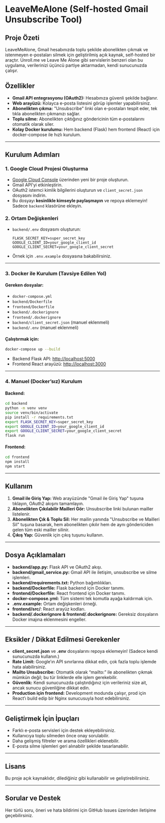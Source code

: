 # LeaveMeAlone (Self-hosted Gmail Unsubscribe Tool)

## Proje Özeti

LeaveMeAlone, Gmail hesabınızda toplu şekilde abonelikten çıkmak ve istenmeyen e-postaları silmek için geliştirilmiş açık kaynak, self-hosted bir araçtır. Unroll.me ve Leave Me Alone gibi servislerin benzeri olan bu uygulama, verilerinizi üçüncü partiye aktarmadan, kendi sunucunuzda çalışır.

## Özellikler

- **Gmail API entegrasyonu (OAuth2):** Hesabınıza güvenli şekilde bağlanır.
- **Web arayüzü:** Kolayca e-posta listesini görüp işlemler yapabilirsiniz.
- **Abonelikten çıkma:** "Unsubscribe" linki olan e-postaları tespit eder, tek tıkla abonelikten çıkmanızı sağlar.
- **Toplu silme:** Abonelikten çıktığınız göndericinin tüm e-postalarını otomatik olarak siler.
- **Kolay Docker kurulumu:** Hem backend (Flask) hem frontend (React) için docker-compose ile hızlı kurulum.

---

## Kurulum Adımları

### 1. Google Cloud Projesi Oluşturma

- [Google Cloud Console](https://console.cloud.google.com/) üzerinden yeni bir proje oluşturun.
- Gmail API'yi etkinleştirin.
- OAuth2 istemci kimlik bilgilerini oluşturun ve `client_secret.json` dosyasını indirin.
- Bu dosyayı **kesinlikle kimseyle paylaşmayın** ve repoya eklemeyin! Sadece `backend` klasörüne ekleyin.

### 2. Ortam Değişkenleri

- `backend/.env` dosyasını oluşturun:
  ```env
  FLASK_SECRET_KEY=super_secret_key
  GOOGLE_CLIENT_ID=your_google_client_id
  GOOGLE_CLIENT_SECRET=your_google_client_secret
  ```
- Örnek için `.env.example` dosyasına bakabilirsiniz.

---

### 3. Docker ile Kurulum (Tavsiye Edilen Yol)

#### Gereken dosyalar:
- `docker-compose.yml`
- `backend/Dockerfile`
- `frontend/Dockerfile`
- `backend/.dockerignore`
- `frontend/.dockerignore`
- `backend/client_secret.json` (manuel eklenmeli)
- `backend/.env` (manuel eklenmeli)

#### Çalıştırmak için:
```bash
docker-compose up --build
```

- Backend Flask API: [http://localhost:5000](http://localhost:5000)
- Frontend React arayüzü: [http://localhost:3000](http://localhost:3000)

---

### 4. Manuel (Docker’sız) Kurulum

#### Backend:
```bash
cd backend
python -m venv venv
source venv/bin/activate
pip install -r requirements.txt
export FLASK_SECRET_KEY=super_secret_key
export GOOGLE_CLIENT_ID=your_google_client_id
export GOOGLE_CLIENT_SECRET=your_google_client_secret
flask run
```
#### Frontend:
```bash
cd frontend
npm install
npm start
```

---

## Kullanım

1. **Gmail ile Giriş Yap:** Web arayüzünde "Gmail ile Giriş Yap" tuşuna tıklayın, OAuth2 akışını tamamlayın.
2. **Abonelikten Çıkılabilir Mailleri Gör:** Unsubscribe linki bulunan mailler listelenir.
3. **Abonelikten Çık & Toplu Sil:** Her mailin yanında "Unsubscribe ve Mailleri Sil" tuşuna basarak, hem abonelikten çıkılır hem de aynı göndericiden gelen tüm eski mailler silinir.
4. **Çıkış Yap:** Güvenlik için çıkış tuşunu kullanın.

---

## Dosya Açıklamaları

- **backend/app.py:** Flask API ve OAuth2 akışı.
- **backend/gmail_service.py:** Gmail API ile iletişim, unsubscribe ve silme işlemleri.
- **backend/requirements.txt:** Python bağımlılıkları.
- **backend/Dockerfile:** Flask backend için Docker tanımı.
- **frontend/Dockerfile:** React frontend için Docker tanımı.
- **docker-compose.yml:** Tüm sistemi tek komutla ayağa kaldırmak için.
- **.env.example:** Ortam değişkenleri örneği.
- **frontend/src/**: React arayüz kodları.
- **backend/.dockerignore & frontend/.dockerignore:** Gereksiz dosyaların Docker imajına eklenmesini engeller.

---

## Eksikler / Dikkat Edilmesi Gerekenler

- **client_secret.json** ve **.env** dosyalarını repoya eklemeyin! (Sadece kendi sunucunuzda kullanın.)
- **Rate Limit:** Google’ın API sınırlarına dikkat edin, çok fazla toplu işlemde hata alabilirsiniz.
- **Mailto Unsubscribe:** Otomatik olarak “mailto:” ile abonelikten çıkmak mümkün değil; bu tür linklerde elle işlem gerekebilir.
- **Güvenlik:** Kendi sunucunuzda çalıştırdığınız için verileriniz size ait, ancak sunucu güvenliğine dikkat edin.
- **Production için frontend:** Development modunda çalışır, prod için React’ı build edip bir Nginx sunucusuyla host edebilirsiniz.

---

## Geliştirmek İçin İpuçları

- Farklı e-posta servisleri için destek ekleyebilirsiniz.
- Kullanıcıya toplu silmeden önce onay sorulabilir.
- Daha gelişmiş filtreler ve arama özellikleri eklenebilir.
- E-posta silme işlemleri geri alınabilir şekilde tasarlanabilir.

---

## Lisans

Bu proje açık kaynaklıdır, dilediğiniz gibi kullanabilir ve geliştirebilirsiniz.

---

## Sorular ve Destek

Her türlü soru, öneri ve hata bildirimi için GitHub Issues üzerinden iletişime geçebilirsiniz.
